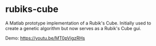 # rubiks-cube
A Matlab prototype implementation of a Rubik's Cube. 
Initially used to create a genetic algorithm but now serves as a Rubik's Cube gui.

Demo: https://youtu.be/MT0pVigzRHs
